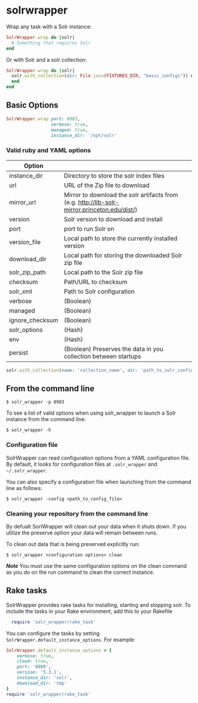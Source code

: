 # solrwrapper

Wrap any task with a Solr instance:

```ruby
SolrWrapper.wrap do |solr|
  # Something that requires Solr
end
```

Or with Solr and a solr collection:

```ruby
SolrWrapper.wrap do |solr|
  solr.with_collection(dir: File.join(FIXTURES_DIR, "basic_configs")) do |collection_name|
  end
end
```

## Basic Options

```ruby
SolrWrapper.wrap port: 8983,
                 verbose: true,
                 managed: true,
                 instance_dir: '/opt/solr'
```

### Valid ruby and YAML options

|Option         |                                         |
|---------------|-----------------------------------------|
| instance_dir  | Directory to store the solr index files |
| url           | URL of the Zip file to download |
| mirror_url    | Mirror to download the solr artifacts from (e.g. http://lib-solr-mirror.princeton.edu/dist/)|
| version       | Solr version to download and install |
| port          | port to run Solr on |
| version_file  | Local path to store the currently installed version |
| download_dir  | Local path for storing the downloaded Solr zip file |
| solr_zip_path | Local path to the Solr zip file |
| checksum        | Path/URL to checksum |
| solr_xml      | Path to Solr configuration |
| verbose       | (Boolean) |
| managed       | (Boolean) |
| ignore_checksum | (Boolean) |
| solr_options  | (Hash) |
| env           | (Hash) |
| persist      | (Boolean) Preserves the data in you collection between startups |

```ruby
solr.with_collection(name: 'collection_name', dir: 'path_to_solr_configs')
```

## From the command line

```console
$ solr_wrapper -p 8983
```
To see a list of valid options when using solr_wrapper to launch a Solr instance from the command line:
```
$ solr_wrapper -h
```

### Configuration file
SolrWrapper can read configuration options from a YAML configuration file.
By default, it looks for configuration files at `.solr_wrapper` and `~/.solr_wrapper`.

You can also specify a configuration file when launching from the command line as follows:
```
$ solr_wrapper -config <path_to_config_file>
```

### Cleaning your repository from the command line

By defualt SorlWrapper will clean out your data when it shuts down.
If you utilize the preserve option your data will remain between runs.

To clean out data that is being preserved explicitly run:
```
$ solr_wrapper <configuration options> clean
```
***Note*** You must use the same configuration options on the clean command as you do on the run command to clean the correct instance.

## Rake tasks

SolrWrapper provides rake tasks for installing, starting and stopping solr.  To include the tasks in your Rake environment, add this to your Rakefile

```ruby
  require 'solr_wrapper/rake_task'
```

You can configure the tasks by setting `SolrWrapper.default_instance_options`.  For example:

```ruby
SolrWrapper.default_instance_options = {
    verbose: true,
    cloud: true,
    port: '8888',
    version: '5.3.1',
    instance_dir: 'solr',
    download_dir: 'tmp'
}
require 'solr_wrapper/rake_task'
```
